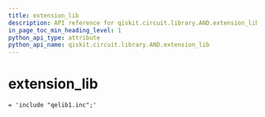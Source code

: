 ```yaml
---
title: extension_lib
description: API reference for qiskit.circuit.library.AND.extension_lib
in_page_toc_min_heading_level: 1
python_api_type: attribute
python_api_name: qiskit.circuit.library.AND.extension_lib
---
```


# extension\_lib

<span id="qiskit.circuit.library.AND.extension_lib" />

`= 'include "qelib1.inc";'`

